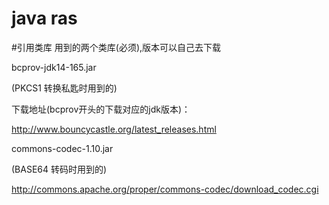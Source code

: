# java ras


#引用类库 用到的两个类库(必须),版本可以自己去下载

bcprov-jdk14-165.jar

(PKCS1 转换私匙时用到的)

下载地址(bcprov开头的下载对应的jdk版本)：

http://www.bouncycastle.org/latest_releases.html


commons-codec-1.10.jar

(BASE64 转码时用到的)

http://commons.apache.org/proper/commons-codec/download_codec.cgi




